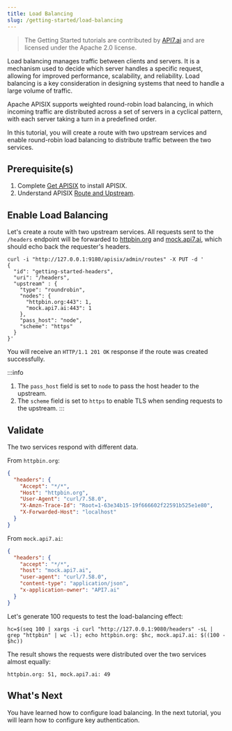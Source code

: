 ```yaml
---
title: Load Balancing
slug: /getting-started/load-balancing
---
```


<!--
#
# Licensed to the Apache Software Foundation (ASF) under one or more
# contributor license agreements.  See the NOTICE file distributed with
# this work for additional information regarding copyright ownership.
# The ASF licenses this file to You under the Apache License, Version 2.0
# (the "License"); you may not use this file except in compliance with
# the License.  You may obtain a copy of the License at
#
#     http://www.apache.org/licenses/LICENSE-2.0
#
# Unless required by applicable law or agreed to in writing, software
# distributed under the License is distributed on an "AS IS" BASIS,
# WITHOUT WARRANTIES OR CONDITIONS OF ANY KIND, either express or implied.
# See the License for the specific language governing permissions and
# limitations under the License.
#
-->

<head>
  <link rel="canonical" href="https://docs.api7.ai/apisix/getting-started/load-balancing" />
</head>

> The Getting Started tutorials are contributed by [API7.ai](https://api7.ai/) and are licensed under the Apache 2.0 license.

Load balancing manages traffic between clients and servers. It is a mechanism used to decide which server handles a specific request, allowing for improved performance, scalability, and reliability. Load balancing is a key consideration in designing systems that need to handle a large volume of traffic.

Apache APISIX supports weighted round-robin load balancing, in which incoming traffic are distributed across a set of servers in a cyclical pattern, with each server taking a turn in a predefined order.

In this tutorial, you will create a route with two upstream services and enable round-robin load balancing to distribute traffic between the two services.

## Prerequisite(s)

1. Complete [Get APISIX](./) to install APISIX.
2. Understand APISIX [Route and Upstream](./configure-routes#whats-a-route).

## Enable Load Balancing

Let's create a route with two upstream services. All requests sent to the `/headers` endpoint will be forwarded to [httpbin.org](https://httpbin.org/headers) and [mock.api7.ai](https://mock.api7.ai/headers), which should echo back the requester's headers.

```shell
curl -i "http://127.0.0.1:9180/apisix/admin/routes" -X PUT -d '
{
  "id": "getting-started-headers",
  "uri": "/headers",
  "upstream" : {
    "type": "roundrobin",
    "nodes": {
      "httpbin.org:443": 1,
      "mock.api7.ai:443": 1
    },
    "pass_host": "node",
    "scheme": "https"
  }
}'
```

You will receive an `HTTP/1.1 201 OK` response if the route was created successfully.

:::info
1. The `pass_host` field is set to `node` to pass the host header to the upstream.
2. The `scheme` field is set to `https` to enable TLS when sending requests to the upstream.
:::

## Validate

The two services respond with different data.

From `httpbin.org`:

```json
{
  "headers": {
    "Accept": "*/*",
    "Host": "httpbin.org",
    "User-Agent": "curl/7.58.0",
    "X-Amzn-Trace-Id": "Root=1-63e34b15-19f666602f22591b525e1e80",
    "X-Forwarded-Host": "localhost"
  }
}
```

From `mock.api7.ai`:

```json
{
  "headers": {
    "accept": "*/*",
    "host": "mock.api7.ai",
    "user-agent": "curl/7.58.0",
    "content-type": "application/json",
    "x-application-owner": "API7.ai"
  }
}
```

Let's generate 100 requests to test the load-balancing effect:

```shell
hc=$(seq 100 | xargs -i curl "http://127.0.0.1:9080/headers" -sL | grep "httpbin" | wc -l); echo httpbin.org: $hc, mock.api7.ai: $((100 - $hc))
```

The result shows the requests were distributed over the two services almost equally:

```text
httpbin.org: 51, mock.api7.ai: 49
```

## What's Next

You have learned how to configure load balancing. In the next tutorial, you will learn how to configure key authentication.
